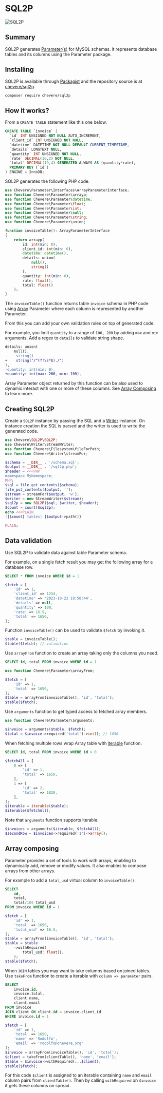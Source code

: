 # SQL2P

![SQL2P](../src/packages/sql2p/sql2p-logo.svg)

## Summary

SQL2P generates [Parameter(s)](https://chevere.org/library/parameter) for MySQL schemas. It represents database tables and its columns using the Parameter package.

## Installing

SQL2P is available through [Packagist](https://packagist.org/packages/chevere/sql2p) and the repository source is at [chevere/sql2p](https://github.com/chevere/sql2p).

```sh
composer require chevere/sql2p
```

## How it works?

From a `CREATE TABLE` statement like this one below.

```sql
CREATE TABLE `invoice` (
  `id` INT UNSIGNED NOT NULL AUTO_INCREMENT,
  `client_id` INT UNSIGNED NOT NULL,
  `datetime` DATETIME NOT NULL DEFAULT CURRENT_TIMESTAMP,
  `details` LONGTEXT NULL,
  `quantity` INT UNSIGNED NOT NULL,
  `rate` DECIMAL(10,2) NOT NULL,
  `total` DECIMAL(19,4) GENERATED ALWAYS AS (quantity*rate),
  PRIMARY KEY (`id`)
) ENGINE = InnoDB;
```

SQL2P generates the following PHP code.

```php
use Chevere\Parameter\Interfaces\ArrayParameterInterface;
use function Chevere\Parameter\arrayp;
use function Chevere\Parameter\datetime;
use function Chevere\Parameter\float;
use function Chevere\Parameter\int;
use function Chevere\Parameter\null;
use function Chevere\Parameter\string;
use function Chevere\Parameter\union;

function invoiceTable(): ArrayParameterInterface
{
    return arrayp(
        id: int(min: 0),
        client_id: int(min: 0),
        datetime: datetime(),
        details: union(
            null(),
            string()
        ),
        quantity: int(min: 0),
        rate: float(),
        total: float()
    );
}
```

The `invoiceTable()` function returns table `invoice` schema in PHP code using [Array](https://chevere.org/packages/parameter#array) Parameter where each column is represented by another Parameter.

From this you can add your own validation rules on top of generated code.

For example, you limit `quantity` to a range of `100, 200` by adding `max` and `min` arguments. Add a regex to `details` to validate string shape.

```diff
details: union(
    null(),
-    string()
+    string('/^(?!\s*$)./')
),
-quantity: int(min: 0),
+quantity: int(max: 200, min: 100),
```

Array Parameter object returned by this function can be also used to dynamic interact with one or more of these columns. See [Array Composing](#array-composing) to learn more.

## Creating SQL2P

Create a `SQL2P` instance by passing the SQL and a [Writer](https://chevere.org/packages/writer) instance. On instance creation the SQL is parsed and the writer is used to write the generated code.

```php
use Chevere\SQL2P\SQL2P;
use Chevere\Writer\StreamWriter;
use function Chevere\Filesystem\fileForPath;
use function Chevere\Writer\streamFor;

$schema = __DIR__ . '/schema.sql';
$output = __DIR__ . '/sql2p.php';
$header = <<<PHP
namespace MyNamespace;
PHP;
$sql = file_get_contents($schema);
file_put_contents($output, '');
$stream = streamFor($output, 'w');
$writer = new StreamWriter($stream);
$sql2p = new SQL2P($sql, $writer, $header);
$count = count($sql2p);
echo <<<PLAIN
[{$count} tables] {$output->path()}

PLAIN;
```

## Data validation

Use SQL2P to validate data against table Parameter schema.

For example, on a single fetch result you may get the following array for a database row.

```sql
SELECT * FROM invoice WHERE id = 1
```

```php
$fetch = [
    'id' => 1,
    'client_id' => 1234,
    'datetime' => '2023-10-22 19:58:44',
    'details' => null,
    'quantity' => 100,
    'rate' => 16.5,
    'total' => 1650,
];
```

Function `invoiceTable()` can be used to validate `$fetch` by invoking it.

```php
$table = invoiceTable();
$table($fetch); // validation
```

Use `arrayFrom` function to create an array taking only the columns you need.

```sql
SELECT id, total FROM invoice WHERE id = 1
```

```php
use function Chevere\Parameter\arrayFrom;

$fetch = [
    'id' => 1,
    'total' => 1650,
];
$table = arrayFrom(invoiceTable(), 'id', 'total');
$table($fetch);
```

Use `arguments` function to get typed access to fetched array members.

```php
use function Chevere\Parameter\arguments;

$invoice = arguments($table, $fetch);
$total = $invoice->required('total')->int(); // 1650
```

When fetching multiple rows wrap Array table with [iterable](https://chevere.org/packages/parameter.html#iterable) function.

```sql
SELECT id, total FROM invoice WHERE id > 0
```

```php
$fetchAll = [
    0 => [
        'id' => 1,
        'total' => 1650,
    ],
    1 => [
        'id' => 2,
        'total' => 1820,
    ],
];
$iterable = iterable($table);
$iterable($fetchAll);
```

Note that `arguments` function supports iterable.

```php
$invoices = arguments($iterable, $fetchAll);
$secondRow = $invoices->required('1')->array();
```

## Array composing

Parameter provides a set of tools to work with arrays, enabling to dynamically add, remove or modify values. It also enables to compose arrays from other arrays.

For example to add a `total_usd` virtual column to `invoiceTable()`.

```sql
SELECT
    id,
    total,
    total/100 total_usd
FROM invoice WHERE id = 1
```

```php
$fetch = [
    'id' => 1,
    'total' => 1650,
    'total_usd' => 16.5,
];
$table = arrayFrom(invoiceTable(), 'id', 'total');
$table = $table
    ->withRequired(
        total_usd: float(),
    );
$table($fetch);
```

When `JOIN` tables you may want to take columns based on joined tables. Use `takeFrom` function to create a iterable with `column => parameter` pairs.

```sql
SELECT
    invoice.id,
    invoice.total,
    client.name,
    client.email
FROM invoice
JOIN client ON client.id = invoice.client_id
WHERE invoice.id = 1
```

```php
$fetch = [
    'id' => 1,
    'total' => 1650,
    'name' => 'Rodolfo',
    'email' => 'rodolfo@chevere.org'
];
$invoice = arrayFrom(invoiceTable(), 'id', 'total');
$client = takeFrom(clientTable(), 'name', 'email');
$table = $invoice->withRequired(...$client);
$table($fetch);
```

For this code `$client` is assigned to an iterable containing `name` and `email` column pairs from `clientTable()`. Then by calling `withRequired` on `$invoice` it gets these columns on spread.
